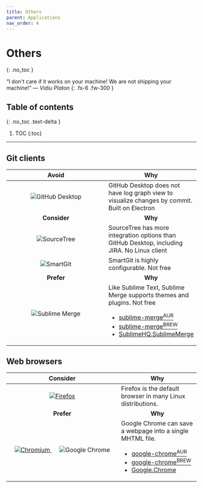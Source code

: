 ```yaml
---
title: Others
parent: Applications
nav_order: 4
---
```


# Others
{: .no_toc }

&ldquo;I don't care if it works on your machine! We are not shipping your
machine!&rdquo;
&mdash; *Vidiu Platon*
{: .fs-6 .fw-300 }

## Table of contents
{: .no_toc .text-delta }

1. TOC
{:toc}

---

## Git clients

<div class="code-example" markdown="1">
  <table>
    <thead>
      <tr>
        <th style="text-align: center; width: 280px;">Avoid</th>
        <th style="text-align: center;">Why</th>
      </tr>
    </thead>
    <tbody>
      <tr>
        <td style="text-align: center;">
          <img
            alt="GitHub Desktop"
            title="GitHub Desktop"
            src="../../../images/apps/others_github_desktop.svg"/>
        </td>
        <td style="text-align: left;">
          GitHub Desktop does not have log graph view to visualize changes by
          commit.
          <label class="label label-yellow">Built on Electron</label>
        </td>
      </tr>
      <tr>
        <td style="text-align: center;"><b>Consider</b></td>
        <td style="text-align: center;"><b>Why</b></td>
      </tr>
      <tr>
        <td style="text-align: center;">
          <img
            alt="SourceTree"
            title="SourceTree"
            src="../../../images/apps/others_sourcetree.svg"/>
        </td>
        <td style="text-align: left;">
          SourceTree has more integration options than GitHub Desktop, including
          JIRA.
          <label class="label label-red">No Linux client</label>
        </td>
      </tr>
      <tr>
        <td style="text-align: center;">
          <img
            alt="SmartGit"
            title="SmartGit"
            src="../../../images/apps/others_smartgit.png"/>
        </td>
        <td style="text-align: left;">
          SmartGit is highly configurable.
          <label class="label label-purple">Not free</label>
        </td>
      </tr>
      <tr>
        <td style="text-align: center;"><b>Prefer</b></td>
        <td style="text-align: center;"><b>Why</b></td>
      </tr>
      <tr>
        <td style="text-align: center;">
          <img
            alt="Sublime Merge"
            title="Sublime Merge"
            src="../../../images/apps/others_sublime_merge.svg"/>
        </td>
        <td style="text-align: left;">
          Like Sublime Text, Sublime Merge supports themes and plugins.
          <label class="label label-purple">Not free</label>
          <ul>
            <li>
              <a href="https://aur.archlinux.org/packages/sublime-merge">
                sublime-merge<sup>AUR</sup>
              </a>
            </li>
            <li>
              <a href="https://formulae.brew.sh/cask/sublime-merge">
                sublime-merge<sup>BREW</sup>
              </a>
            </li>
            <li>
              <a href="https://winget.run/pkg/SublimeHQ/SublimeMerge">
                SublimeHQ.SublimeMerge
              </a>
            </li>
          </ul>
        </td>
      </tr>
    </tbody>
  </table>
</div>

## Web browsers

<div class="code-example" markdown="1">
  <table>
    <thead>
      <tr>
        <th style="text-align: center; width: 280px;">Consider</th>
        <th style="text-align: center;">Why</th>
      </tr>
    </thead>
    <tbody>
      <tr>
        <td style="text-align: center;">
          <a href="https://wiki.archlinux.org/title/Firefox">
            <img
              alt="Firefox"
              title="Firefox"
              src="../../../images/apps/others_firefox.svg"/>
          </a>
        </td>
        <td style="text-align: left;">
          Firefox is the default browser in many Linux distributions.
        </td>
      </tr>
      <tr>
        <td style="text-align: center;"><b>Prefer</b></td>
        <td style="text-align: center;"><b>Why</b></td>
      </tr>
      <tr>
        <td style="text-align: center;">
          <a href="https://wiki.archlinux.org/title/Chromium">
            <img
              alt="Chromium"
              title="Chromium"
              src="../../../images/apps/others_chromium.svg"/>
          </a>
          &emsp;
          <img
            alt="Google Chrome"
            title="Google Chrome"
            src="../../../images/apps/others_google_chrome.svg"/>
        </td>
        <td style="text-align: left;">
          Google Chrome can save a webpage into a single MHTML file.
          <ul>
            <li>
              <a href="https://aur.archlinux.org/packages/google-chrome">
                google-chrome<sup>AUR</sup>
              </a>
            </li>
            <li>
              <a href="https://formulae.brew.sh/cask/google-chrome">
                google-chrome<sup>BREW</sup>
              </a>
            </li>
            <li>
              <a href="https://winget.run/pkg/Google/Chrome">
                Google.Chrome
              </a>
            </li>
          </ul>
        </td>
      </tr>
    </tbody>
  </table>
</div>
